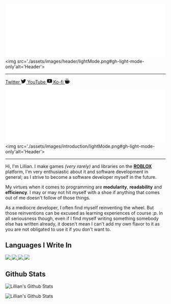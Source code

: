 <!-- Headers -->
<img src='./assets/images/header/darkMode.png#gh-dark-mode-only' alt='Header'> <!-- Dark Mode -->
<img src='./assets/images/header/lightMode.png#gh-light-mode-only'alt='Header'> <!-- Light Mode -->

---

<!-- Links -->

<!-- Twitter -->
<a href='https://twitter.com/lillianskull'>
Twitter
<svg xmlns="http://www.w3.org/2000/svg" width="16" height="16" fill="currentColor" viewBox="0 0 16 16">
  <path d="M5.026 15c6.038 0 9.341-5.003 9.341-9.334 0-.14 0-.282-.006-.422A6.685 6.685 0 0 0 16 3.542a6.658 6.658 0 0 1-1.889.518 3.301 3.301 0 0 0 1.447-1.817 6.533 6.533 0 0 1-2.087.793A3.286 3.286 0 0 0 7.875 6.03a9.325 9.325 0 0 1-6.767-3.429 3.289 3.289 0 0 0 1.018 4.382A3.323 3.323 0 0 1 .64 6.575v.045a3.288 3.288 0 0 0 2.632 3.218 3.203 3.203 0 0 1-.865.115 3.23 3.23 0 0 1-.614-.057 3.283 3.283 0 0 0 3.067 2.277A6.588 6.588 0 0 1 .78 13.58a6.32 6.32 0 0 1-.78-.045A9.344 9.344 0 0 0 5.026 15z"/>
</svg>
</a> 

<!-- YouTube -->
<a href='https://youtube.com/channel/UCbOB8jlGbl_znC1V50pAMYg'>
YouTube
<svg xmlns="http://www.w3.org/2000/svg" width="16" height="16" fill="currentColor" viewBox="0 0 16 16">
  <path d="M8.051 1.999h.089c.822.003 4.987.033 6.11.335a2.01 2.01 0 0 1 1.415 1.42c.101.38.172.883.22 1.402l.01.104.022.26.008.104c.065.914.073 1.77.074 1.957v.075c-.001.194-.01 1.108-.082 2.06l-.008.105-.009.104c-.05.572-.124 1.14-.235 1.558a2.007 2.007 0 0 1-1.415 1.42c-1.16.312-5.569.334-6.18.335h-.142c-.309 0-1.587-.006-2.927-.052l-.17-.006-.087-.004-.171-.007-.171-.007c-1.11-.049-2.167-.128-2.654-.26a2.007 2.007 0 0 1-1.415-1.419c-.111-.417-.185-.986-.235-1.558L.09 9.82l-.008-.104A31.4 31.4 0 0 1 0 7.68v-.123c.002-.215.01-.958.064-1.778l.007-.103.003-.052.008-.104.022-.26.01-.104c.048-.519.119-1.023.22-1.402a2.007 2.007 0 0 1 1.415-1.42c.487-.13 1.544-.21 2.654-.26l.17-.007.172-.006.086-.003.171-.007A99.788 99.788 0 0 1 7.858 2h.193zM6.4 5.209v4.818l4.157-2.408L6.4 5.209z"/>
</svg>
</a>

<!-- Ko-fi -->
<a href='https://ko-fi.com/lillianskull'>
Ko-fi
<svg xmlns="http://www.w3.org/2000/svg" width="16" height="16" fill="currentColor" class="bi bi-cup-hot-fill" viewBox="0 0 16 16">
  <path fill-rule="evenodd" d="M.5 6a.5.5 0 0 0-.488.608l1.652 7.434A2.5 2.5 0 0 0 4.104 16h5.792a2.5 2.5 0 0 0 2.44-1.958l.131-.59a3 3 0 0 0 1.3-5.854l.221-.99A.5.5 0 0 0 13.5 6H.5ZM13 12.5a2.01 2.01 0 0 1-.316-.025l.867-3.898A2.001 2.001 0 0 1 13 12.5Z"/>
  <path d="m4.4.8-.003.004-.014.019a4.167 4.167 0 0 0-.204.31 2.327 2.327 0 0 0-.141.267c-.026.06-.034.092-.037.103v.004a.593.593 0 0 0 .091.248c.075.133.178.272.308.445l.01.012c.118.158.26.347.37.543.112.2.22.455.22.745 0 .188-.065.368-.119.494a3.31 3.31 0 0 1-.202.388 5.444 5.444 0 0 1-.253.382l-.018.025-.005.008-.002.002A.5.5 0 0 1 3.6 4.2l.003-.004.014-.019a4.149 4.149 0 0 0 .204-.31 2.06 2.06 0 0 0 .141-.267c.026-.06.034-.092.037-.103a.593.593 0 0 0-.09-.252A4.334 4.334 0 0 0 3.6 2.8l-.01-.012a5.099 5.099 0 0 1-.37-.543A1.53 1.53 0 0 1 3 1.5c0-.188.065-.368.119-.494.059-.138.134-.274.202-.388a5.446 5.446 0 0 1 .253-.382l.025-.035A.5.5 0 0 1 4.4.8Zm3 0-.003.004-.014.019a4.167 4.167 0 0 0-.204.31 2.327 2.327 0 0 0-.141.267c-.026.06-.034.092-.037.103v.004a.593.593 0 0 0 .091.248c.075.133.178.272.308.445l.01.012c.118.158.26.347.37.543.112.2.22.455.22.745 0 .188-.065.368-.119.494a3.31 3.31 0 0 1-.202.388 5.444 5.444 0 0 1-.253.382l-.018.025-.005.008-.002.002A.5.5 0 0 1 6.6 4.2l.003-.004.014-.019a4.149 4.149 0 0 0 .204-.31 2.06 2.06 0 0 0 .141-.267c.026-.06.034-.092.037-.103a.593.593 0 0 0-.09-.252A4.334 4.334 0 0 0 6.6 2.8l-.01-.012a5.099 5.099 0 0 1-.37-.543A1.53 1.53 0 0 1 6 1.5c0-.188.065-.368.119-.494.059-.138.134-.274.202-.388a5.446 5.446 0 0 1 .253-.382l.025-.035A.5.5 0 0 1 7.4.8Zm3 0-.003.004-.014.019a4.077 4.077 0 0 0-.204.31 2.337 2.337 0 0 0-.141.267c-.026.06-.034.092-.037.103v.004a.593.593 0 0 0 .091.248c.075.133.178.272.308.445l.01.012c.118.158.26.347.37.543.112.2.22.455.22.745 0 .188-.065.368-.119.494a3.198 3.198 0 0 1-.202.388 5.385 5.385 0 0 1-.252.382l-.019.025-.005.008-.002.002A.5.5 0 0 1 9.6 4.2l.003-.004.014-.019a4.149 4.149 0 0 0 .204-.31 2.06 2.06 0 0 0 .141-.267c.026-.06.034-.092.037-.103a.593.593 0 0 0-.09-.252A4.334 4.334 0 0 0 9.6 2.8l-.01-.012a5.099 5.099 0 0 1-.37-.543A1.53 1.53 0 0 1 9 1.5c0-.188.065-.368.119-.494.059-.138.134-.274.202-.388a5.446 5.446 0 0 1 .253-.382l.025-.035A.5.5 0 0 1 10.4.8Z"/>
</svg>
</a>

<img src='./assets/images/introduction/darkMode.png#gh-dark-mode-only' alt='Header'> <!-- Dark Mode -->
<img src='./assets/images/introduction/lightMode.png#gh-light-mode-only'alt='Header'> <!-- Light Mode -->

---

Hi, I'm Lillian. I make games *(very rarely)* and libraries on the **[ROBLOX](https://www.roblox.com)** platform, I'm very enthusiastic about it and software development in general; as I strive to become a software developer myself in the future.

My virtues when it comes to programming are **modularity**, **readability** and **efficiency**. I may or may not hit myself with a shoe if anything that comes out of me doesn't follow of those things.

As a mediocre developer, I often find myself reinventing the wheel. But those reinventions can be excused as learning experiences of course *:p*. In all seriousness though, even if I find myself writing something somebody else has written already, it doesn't mean I can't add my own flavor to it as you are not obligated to use it if you don't want to.

## Languages I Write In

<a href='https://typescriptlang.org'><img src="https://cdn.jsdelivr.net/gh/devicons/devicon/icons/typescript/typescript-original.svg" width=32>
</a> <!-- Javascript -->
<a href='https://javascript.com'><img src="https://cdn.jsdelivr.net/gh/devicons/devicon/icons/javascript/javascript-original.svg" width=32>
</a> <!-- Javascript -->
<a href='https://lua.org'><img src="https://cdn.jsdelivr.net/gh/devicons/devicon/icons/lua/lua-original-wordmark.svg" width=32>
</a> <!-- Lua -->
<a href='https://python.org'><img src="https://cdn.jsdelivr.net/gh/devicons/devicon/icons/python/python-original.svg" width=32>
</a>

## Github Stats
![Lillian's Github Stats](https://github-readme-stats.vercel.app/api?username=lillianskull&show_icons=true&count_private=true&hide_border=true&title_color=ffffff&bg_color=0d1117&text_color=ffffff&icon_color=58a6ff#gh-dark-mode-only)

![Lillian's Github Stats](https://github-readme-stats.vercel.app/api?username=lillianskull&show_icons=true&count_private=true&hide_border=true&title_color=24292f&bg_color=ffffff&text_color=24292f&icon_color=58a6ff#gh-light-mode-only)